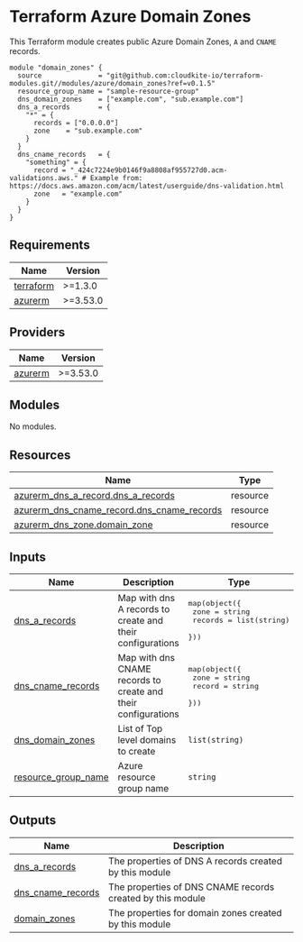 # Terraform Azure Domain Zones

This Terraform module creates public Azure Domain Zones, `A` and `CNAME` records.

<!-- markdownlint-disable MD013 MD033 -->

```shell
module "domain_zones" {
  source              = "git@github.com:cloudkite-io/terraform-modules.git//modules/azure/domain_zones?ref=v0.1.5"
  resource_group_name = "sample-resource-group"
  dns_domain_zones    = ["example.com", "sub.example.com"]
  dns_a_records       = {
    "*" = {
      records = ["0.0.0.0"]
      zone    = "sub.example.com"
    }
  }
  dns_cname_records   = {
    "something" = {
      record = "_424c7224e9b0146f9a8808af955727d0.acm-validations.aws." # Example from: https://docs.aws.amazon.com/acm/latest/userguide/dns-validation.html
      zone   = "example.com"
    }
  }
}
```

<!-- BEGINNING OF PRE-COMMIT-TERRAFORM DOCS HOOK -->
## Requirements

| Name | Version |
|------|---------|
| <a name="requirement_terraform"></a> [terraform](#requirement\_terraform) | >=1.3.0 |
| <a name="requirement_azurerm"></a> [azurerm](#requirement\_azurerm) | >=3.53.0 |

## Providers

| Name | Version |
|------|---------|
| <a name="provider_azurerm"></a> [azurerm](#provider\_azurerm) | >=3.53.0 |

## Modules

No modules.

## Resources

| Name | Type |
|------|------|
| [azurerm_dns_a_record.dns_a_records](https://registry.terraform.io/providers/hashicorp/azurerm/latest/docs/resources/dns_a_record) | resource |
| [azurerm_dns_cname_record.dns_cname_records](https://registry.terraform.io/providers/hashicorp/azurerm/latest/docs/resources/dns_cname_record) | resource |
| [azurerm_dns_zone.domain_zone](https://registry.terraform.io/providers/hashicorp/azurerm/latest/docs/resources/dns_zone) | resource |

## Inputs

| Name | Description | Type | Default | Required |
|------|-------------|------|---------|:--------:|
| <a name="input_dns_a_records"></a> [dns\_a\_records](#input\_dns\_a\_records) | Map with dns A records to create and their configurations | <pre>map(object({<br>    zone    = string<br>    records = list(string)<br>  }))</pre> | n/a | yes |
| <a name="input_dns_cname_records"></a> [dns\_cname\_records](#input\_dns\_cname\_records) | Map with dns CNAME records to create and their configurations | <pre>map(object({<br>    zone   = string<br>    record = string<br>  }))</pre> | n/a | yes |
| <a name="input_dns_domain_zones"></a> [dns\_domain\_zones](#input\_dns\_domain\_zones) | List of Top level domains to create | `list(string)` | n/a | yes |
| <a name="input_resource_group_name"></a> [resource\_group\_name](#input\_resource\_group\_name) | Azure resource group name | `string` | n/a | yes |

## Outputs

| Name | Description |
|------|-------------|
| <a name="output_dns_a_records"></a> [dns\_a\_records](#output\_dns\_a\_records) | The properties of DNS A records created by this module |
| <a name="output_dns_cname_records"></a> [dns\_cname\_records](#output\_dns\_cname\_records) | The properties of DNS CNAME records created by this module |
| <a name="output_domain_zones"></a> [domain\_zones](#output\_domain\_zones) | The properties for domain zones created by this module |
<!-- END OF PRE-COMMIT-TERRAFORM DOCS HOOK -->
